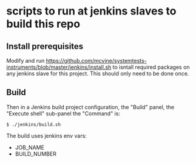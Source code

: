 # scripts to run at jenkins slaves to build this repo

## Install prerequisites
Modify and run https://github.com/mcvine/systemtests-instruments/blob/master/jenkins/install.sh
to isntall required packages on any jenkins slave for this project.
This should only need to be done once.

## Build
Then in a Jenkins build project configuration, the "Build" panel, the "Execute shell" sub-panel
the "Command" is:

  `$ ./jenkins/build.sh`

The build uses jenkins env vars:
* JOB_NAME
* BUILD_NUMBER
